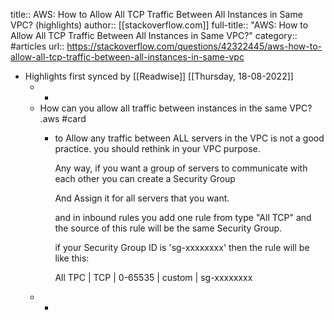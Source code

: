title:: AWS: How to Allow All TCP Traffic Between All Instances in Same VPC? (highlights)
author:: [[stackoverflow.com]]
full-title:: "AWS: How to Allow All TCP Traffic Between All Instances in Same VPC?"
category:: #articles
url:: https://stackoverflow.com/questions/42322445/aws-how-to-allow-all-tcp-traffic-between-all-instances-in-same-vpc

- Highlights first synced by [[Readwise]] [[Thursday, 18-08-2022]]
	- -
	- How can you allow all traffic between instances in the same VPC? .aws #card
		- to Allow any traffic between ALL servers in the VPC is not a good practice.
		  you should rethink in your VPC purpose.
		  
		  Any way, if you want a group of servers to communicate with each other you can create a Security Group 
		  
		  And Assign it for all servers that you want.
		  
		  and in inbound rules you add one rule from type "All TCP" and the source of this rule will be the same Security Group.
		  
		  if your Security Group ID is 'sg-xxxxxxxx'
		  then the rule will be like this:
		  
		  All TPC | TCP | 0-65535 | custom | sg-xxxxxxxx
	- -